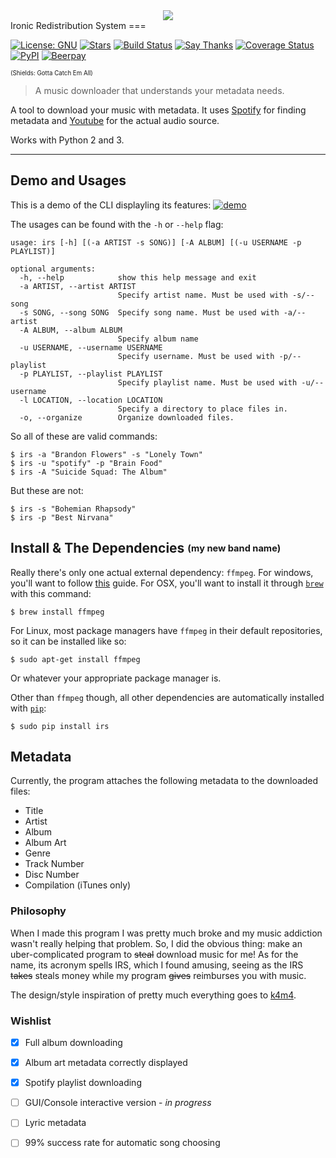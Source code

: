 <div align="center"><img src ="http://i.imgur.com/VbsyTe7.png" /></div>
Ironic Redistribution System
===

[![License: GNU](https://img.shields.io/badge/license-gnu-yellow.svg?style=flat-square)](http://www.gnu.org/licenses/gpl.html)
[![Stars](https://img.shields.io/github/stars/kepoorhampond/irs.svg?style=flat-square)](https://github.com/kepoorhampond/irs/stargazers)
[![Build Status](https://img.shields.io/travis/kepoorhampond/irs/master.svg?style=flat-square)](https://travis-ci.org/karma-runner/karma-coverage)
[![Say Thanks](https://img.shields.io/badge/say-thanks-ff69b4.svg?style=flat-square)](https://saythanks.io/to/kepoorhampond)
[![Coverage Status](http://img.shields.io/coveralls/kepoorhampond/irs.svg?style=flat-square)](https://coveralls.io/github/kepoorhampond/irs?branch=master&style=flat-square)
[![PyPI](https://img.shields.io/badge/pypi-irs-blue.svg?style=flat-square)](https://pypi.python.org/pypi/irs)
[![Beerpay](https://beerpay.io/kepoorhampond/irs/badge.svg?style=flat-square)](https://beerpay.io/kepoorhampond/irs)

<sup><sub>(Shields: Gotta Catch Em All)</sub></sup>

> A music downloader that understands your metadata needs.

A tool to download your music with metadata. It uses [Spotify](https://www.spotify.com/) for finding metadata and [Youtube](https://www.youtube.com/) for the actual audio source.

Works with Python 2 and 3.
___
Demo and Usages
---
This is a demo of the CLI displayling its features:
[![demo](https://asciinema.org/a/105993.png)](https://asciinema.org/a/105993?autoplay=1)

The usages can be found with the `-h` or `--help` flag:
```
usage: irs [-h] [(-a ARTIST -s SONG)] [-A ALBUM] [(-u USERNAME -p PLAYLIST)]

optional arguments:
  -h, --help            show this help message and exit
  -a ARTIST, --artist ARTIST
                        Specify artist name. Must be used with -s/--song
  -s SONG, --song SONG  Specify song name. Must be used with -a/--artist
  -A ALBUM, --album ALBUM
                        Specify album name
  -u USERNAME, --username USERNAME
                        Specify username. Must be used with -p/--playlist
  -p PLAYLIST, --playlist PLAYLIST
                        Specify playlist name. Must be used with -u/--username
  -l LOCATION, --location LOCATION
                        Specify a directory to place files in.
  -o, --organize        Organize downloaded files.
```
So all of these are valid commands:
```
$ irs -a "Brandon Flowers" -s "Lonely Town"
$ irs -u "spotify" -p "Brain Food"
$ irs -A "Suicide Squad: The Album"
```
But these are not:
```
$ irs -s "Bohemian Rhapsody"
$ irs -p "Best Nirvana"
```

Install & The Dependencies <sub><sup>(my new band name)</sub></sup>
---
Really there's only one actual external dependency: `ffmpeg`. For windows, you'll want to follow [this](http://www.wikihow.com/Install-FFmpeg-on-Windows) guide. For OSX, you'll want to install it through [`brew`](https://brew.sh/) with this command:
```
$ brew install ffmpeg
```
For Linux, most package managers have `ffmpeg` in their default repositories, so it can be installed like so:
```
$ sudo apt-get install ffmpeg
```
Or whatever your appropriate package manager is.

Other than `ffmpeg` though, all other dependencies are automatically installed with [`pip`](https://pip.pypa.io/en/stable/):
```
$ sudo pip install irs
```

Metadata
---
Currently, the program attaches the following metadata to the downloaded files:
 - Title
 - Artist
 - Album
 - Album Art
 - Genre
 - Track Number
 - Disc Number
 - Compilation (iTunes only)

### Philosophy
When I made this program I was pretty much broke and my music addiction wasn't really helping that problem. So, I did the obvious thing: make an uber-complicated program to ~~steal~~ download music for me! As for the name, its acronym spells IRS, which I found amusing, seeing as the IRS ~~takes~~ steals money while my program ~~gives~~ reimburses you with music.

The design/style inspiration of pretty much everything goes to [k4m4](https://github.com/k4m4).

### Wishlist
 - [x] Full album downloading
 - [x] Album art metadata correctly displayed
 - [x] Spotify playlist downloading
 - [ ] GUI/Console interactive version - *in progress*
 - [ ] Lyric metadata
 - [ ] 99% success rate for automatic song choosing

